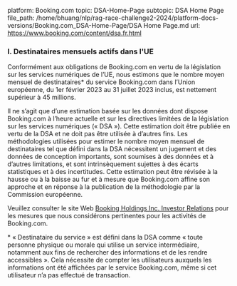 platform: Booking.com
topic: DSA-Home-Page
subtopic: DSA Home Page
file_path: /home/bhuang/nlp/rag-race-challenge2-2024/platform-docs-versions/Booking.com_DSA-Home-Page/DSA Home Page.md
url: https://www.booking.com/content/dsa.fr.html


### I. Destinataires mensuels actifs dans l'UE

Conformément aux obligations de Booking.com en vertu de la législation sur les services numériques de l’UE, nous estimons que le nombre moyen mensuel de destinataires\* du service Booking.com dans l’Union européenne, du 1er février 2023 au 31 juillet 2023 inclus, est nettement supérieur à 45 millions.  
  
Il ne s’agit que d’une estimation basée sur les données dont dispose Booking.com à l’heure actuelle et sur les directives limitées de la législation sur les services numériques (« DSA »). Cette estimation doit être publiée en vertu de la DSA et ne doit pas être utilisée à d’autres fins. Les méthodologies utilisées pour estimer le nombre moyen mensuel de destinataires tel que défini dans la DSA nécessitent un jugement et des données de conception importants, sont soumises à des données et à d’autres limitations, et sont intrinsèquement sujettes à des écarts statistiques et à des incertitudes. Cette estimation peut être révisée à la hausse ou à la baisse au fur et à mesure que Booking.com affine son approche et en réponse à la publication de la méthodologie par la Commission européenne.  
  
Veuillez consulter le site Web [Booking Holdings Inc. Investor Relations](https://ir.bookingholdings.com/overview/default.aspx) pour les mesures que nous considérons pertinentes pour les activités de Booking.com.  
  
\* « Destinataire du service » est défini dans la DSA comme « toute personne physique ou morale qui utilise un service intermédiaire, notamment aux fins de rechercher des informations et de les rendre accessibles ». Cela nécessite de compter les utilisateurs auxquels les informations ont été affichées par le service Booking.com, même si cet utilisateur n’a pas effectué de transaction.